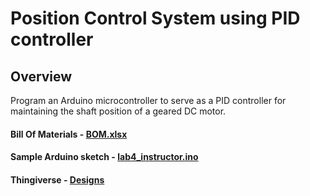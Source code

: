 # Position Control System using PID controller

## Overview
Program an Arduino microcontroller to serve as a PID controller for maintaining the shaft position
of a geared DC motor.

#### Bill Of Materials - [BOM.xlsx](https://github.com/westpoint-robotics/xe475/blob/master/lab4/bill-of-materials.xlsx)
#### Sample Arduino sketch - [lab4_instructor.ino]()
#### Thingiverse - [Designs](https://www.thingiverse.com/westpoint/about)
